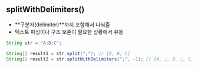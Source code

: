 ## splitWithDelimiters()

- **구분자(delimiter)**까지 포함해서 나눠줌
- 텍스트 파싱이나 구조 보존이 필요한 상황에서 유용

```java
String str = "A;B;C";

String[] result1 = str.split(";"); // [A, B, C]
String[] result2 = str.splitWithDelimiters(";", -1); // [A, ;, B, ;, C]
```
